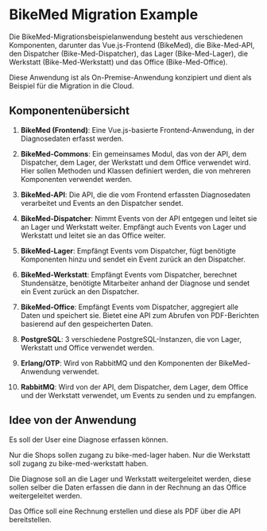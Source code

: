 # BikeMed Migration Example

Die BikeMed-Migrationsbeispielanwendung besteht aus verschiedenen Komponenten,
darunter das Vue.js-Frontend (BikeMed), die Bike-Med-API, den Dispatcher (Bike-Med-Dispatcher),
das Lager (Bike-Med-Lager), die Werkstatt (Bike-Med-Werkstatt) und das Office (Bike-Med-Office).

Diese Anwendung ist als On-Premise-Anwendung konzipiert und dient als Beispiel für die Migration in die Cloud.

## Komponentenübersicht


1. **BikeMed (Frontend)**: Eine Vue.js-basierte Frontend-Anwendung, in der Diagnosedaten erfasst werden.

2. **BikeMed-Commons**: Ein gemeinsames Modul, das von der API, dem Dispatcher, dem Lager, der Werkstatt und dem Office verwendet wird.
    Hier sollen Methoden und Klassen definiert werden, die von mehreren Komponenten verwendet werden.

2. **BikeMed-API**: Die API, die die vom Frontend erfassten Diagnosedaten verarbeitet und Events an den Dispatcher sendet.

3. **BikeMed-Dispatcher**: Nimmt Events von der API entgegen und leitet sie an Lager und Werkstatt weiter.
Empfängt auch Events von Lager und Werkstatt und leitet sie an das Office weiter.

4. **BikeMed-Lager**: Empfängt Events vom Dispatcher, fügt benötigte Komponenten hinzu und sendet ein Event zurück an den Dispatcher.

5. **BikeMed-Werkstatt**: Empfängt Events vom Dispatcher, berechnet Stundensätze, benötigte Mitarbeiter anhand der Diagnose und sendet ein Event zurück an den Dispatcher.

6. **BikeMed-Office**: Empfängt Events vom Dispatcher, aggregiert alle Daten und speichert sie. Bietet eine API zum Abrufen von PDF-Berichten basierend auf den gespeicherten Daten.

7. **PostgreSQL**: 3 verschiedene PostgreSQL-Instanzen, die von Lager, Werkstatt und Office verwendet werden.

8. **Erlang/OTP**: Wird von RabbitMQ und den Komponenten der BikeMed-Anwendung verwendet.

8. **RabbitMQ**: Wird von der API, dem Dispatcher, dem Lager, dem Office und der Werkstatt verwendet, um Events zu senden und zu empfangen.

## Idee von der Anwendung

Es soll der User eine Diagnose erfassen können.

Nur die Shops sollen zugang zu bike-med-lager haben.
Nur die Werkstatt soll zugang zu bike-med-werkstatt haben.

Die Diagnose soll an die Lager und Werkstatt weitergeleitet werden,
diese sollen selber die Daten erfassen die dann in der Rechnung an das Office weitergeleitet werden.

Das Office soll eine Rechnung erstellen und diese als PDF über die API bereitstellen.


